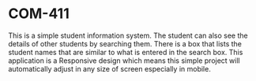 # COM-411
This is a simple student information system. The student can also see the details of other students by searching them. 
There is a box that lists the student names that are similar to what is entered in the search box. 
This application is a Responsive design which means this simple project will automatically adjust in any size of screen especially in mobile.
